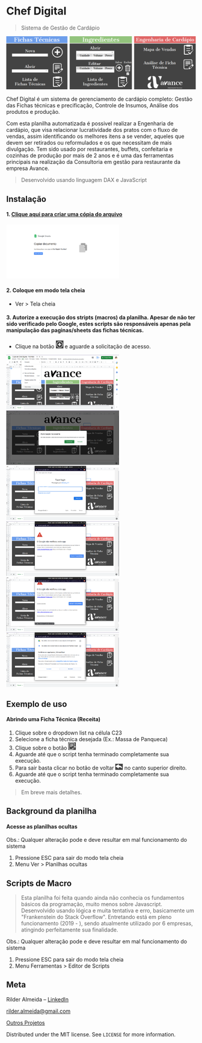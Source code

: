 # Chef Digital
> Sistema de Gestão de Cardápio

![](https://github.com/rilder-almeida/chef_digital/raw/master/images/capa.png)

Chef Digital é um sistema de gerenciamento de cardápio completo: Gestão das Fichas técnicas e precificação, Controle de Insumos, Análise dos produtos e produção.

Com esta planilha automatizada é possivel realizar a Engenharia de cardápio, que visa relacionar lucratividade dos pratos com o fluxo de vendas, assim identificando os melhores itens a se vender, aqueles que devem ser retirados ou reformulados e os que necessitam de mais divulgação.  Tem sido usado por restaurantes, buffets, confeitaria e cozinhas de produção por mais de 2 anos e é uma das ferramentas principais na realização da Consultoria em gestão para restaurante da empresa Avance.

> Desenvolvido usando linguagem DAX e JavaScript

## Instalação

#### 1. [Clique aqui para criar uma cópia do arquivo](https://docs.google.com/spreadsheets/d/1GSdWbAlgryoB5IvHCjslBCxqzt8DJ7zCRwlRliMeeWg/copy)
<img src="https://github.com/rilder-almeida/chef_digital/raw/master/images/chef_digital_1.png" width="300"/>

#### 2. Coloque em modo tela cheia

- Ver > Tela cheia

#### 3. Autorize a execução dos stripts (macros) da planilha. Apesar de não ter sido verificado pelo Google, estes scripts são responsáveis apenas pela manipulação das paginas/sheets das fichas técnicas.

- Clique na botão <img src="https://github.com/rilder-almeida/chef_digital/raw/master/images/mais.png" width="20"/> e aguarde a solicitação de acesso.

<img src="https://github.com/rilder-almeida/chef_digital/raw/master/images/chef_digital_2.png" width="300"/><img src="https://github.com/rilder-almeida/chef_digital/raw/master/images/chef_digital_4.png" width="300"/><img src="https://github.com/rilder-almeida/chef_digital/raw/master/images/chef_digital_5.png" width="300"/><img src="https://github.com/rilder-almeida/chef_digital/raw/master/images/chef_digital_6.png" width="300"/><img src="https://github.com/rilder-almeida/chef_digital/raw/master/images/chef_digital_7.png" width="300"/><img src="https://github.com/rilder-almeida/chef_digital/raw/master/images/chef_digital_8.png" width="300"/>


## Exemplo de uso

#### Abrindo uma Ficha Técnica (Receita)
1. Clique sobre o dropdown list na célula C23
2. Selecione a ficha técnica desejada (Ex.: Massa de Panqueca)
3. Clique sobre o botão <img src="https://github.com/rilder-almeida/chef_digital/raw/master/images/abrir.png" width="20"/>
4. Aguarde até que o script tenha terminado completamente sua execução.
5. Para sair basta clicar no botão de voltar <img src="https://github.com/rilder-almeida/chef_digital/raw/master/images/voltar.png" width="20"/> no canto superior direito. 
6. Aguarde até que o script tenha terminado completamente sua execução.

> Em breve mais detalhes.

## Background da planilha

#### Acesse as planilhas ocultas

Obs.: Qualquer alteração pode e deve resultar em mal funcionamento do sistema

1. Pressione ESC para sair do modo tela cheia
2. Menu Ver > Planilhas ocultas

## Scripts de Macro

> Esta planilha foi feita quando ainda não conhecia os fundamentos básicos da programação, muito menos sobre Javascript. Desenvolvido usando lógica e muita tentativa e erro, basicamente um "Frankenstein do Stack Overflow". Entretando está em pleno funcionamento (2019 - ), sendo atualmente utilizado por 6 empresas, atingindo perfeitamente sua finalidade.

Obs.: Qualquer alteração pode e deve resultar em mal funcionamento do sistema

1. Pressione ESC para sair do modo tela cheia
2. Menu Ferramentas > Editor de Scripts

## Meta

Rilder Almeida – [LinkedIn](https://www.linkedin.com/in/rilder-almeida)

rilder.almeida@gmail.com

[Outros Projetos](https://github.com/rilder-almeida)

Distributed under the MIT license. See ``LICENSE`` for more information.
